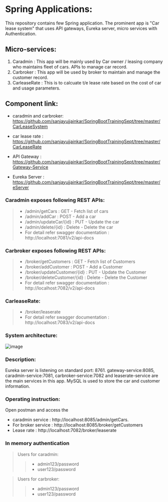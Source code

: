 # Spring Applications:

This repository contains few Spring application. The prominent app is "Car lease system" that uses API gateways, Eureka server, micro services with Authentication. 

## Micro-services:
1. Caradmin : This app will be mainly used by Car owner / leasing company who maintains fleet of cars. APIs to manage car record. 
2. Carbroker : This app will be used by broker to maintain and manage the customer record.
3. CarleaseRate : This is to calcuate t/e lease rate based on the cost of car and usage parameters.

## Component link:
 - caradmin and carbroker:  https://github.com/sanjayujjainkar/SpringBootTrainingSept/tree/master/CarLeaseSystem

 - car lease rate : https://github.com/sanjayujjainkar/SpringBootTrainingSept/tree/master/CarLeaseRate

 - API Gateway : https://github.com/sanjayujjainkar/SpringBootTrainingSept/tree/master/Gateway-Service

 - Eureka Server : https://github.com/sanjayujjainkar/SpringBootTrainingSept/tree/master/eServer


### Caradmin exposes following REST APIs:
> - /admin/getCars : GET - Fetch list of cars
> - /admin/addCar : POST - Add a car
> - /admin/updateCar/{id} : PUT - Update the car
> - /admin/delete/{id} : Delete - Delete the car 
> - For detail refer swagger documentation : http://localhost:7081/v2/api-docs

### Carbroker exposes following REST APIs:
> - /broker/getCustomers : GET - Fetch list of Customers
> - /broker/addCustomer : POST - Add a Customer
> - /broker/updateCustomer/{id} : PUT - Update the Customer
> - /broker/deleteCustomer/{id} : Delete - Delete the Customer
> - For detail refer swagger documentation : http://localhost:7082/v2/api-docs

### CarleaseRate: 
> - /broker/leaserate
> - For detail refer swagger documentation : http://localhost:7083/v2/api-docs

### System architecture:
![image](https://user-images.githubusercontent.com/16114372/193628501-c3eefb25-6e28-4f0e-819d-5a1565b42cf2.png)

### Description:
Eureka server is listening on standard port: 8761. 
gateway-service:8085, caradmin-service:7081, carbroker-service:7082 and leaserate-service are the main services in this app. 
MySQL is used to store the car and customer information.

### Operating instruction:
Open postman and access the 
 - caradmin service : http://localhost:8085/admin/getCars.
 - For broker service : http://localhost:8085/broker/getCustomers
 - Lease rate : http://localhost:7082/broker/leaserate

### In memory authentication
> Users for caradmin:
>> - admin123/password
>> - user123/password

> Users for carbroker:
>> - admin123/password
>> - user123/password



